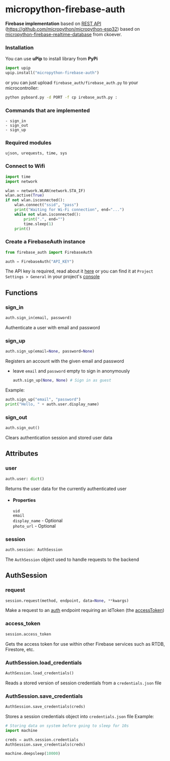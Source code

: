 # micropython-firebase-auth

**Firebase implementation** based on [REST API](https://firebase.google.com/docs/reference/rest/database) (https://github.com/micropython/micropython-esp32) based on [micropython-firebase-realtime-database](https://github.com/ckoever/micropython-firebase-realtime-database) from ckoever.

### Installation
You can use **uPip** to install library from **PyPi**
```python
import upip
upip.install("micropython-firebase-auth")
```
or you can just upload `firebase_auth/firebase_auth.py` to your microcontroller:
```bash
python pyboard.py -d PORT -f cp irebase_auth.py :
```

### Commands that are implemented
```
- sign_in
- sign_out
- sign_up
```
### Required modules
```
ujson, urequests, time, sys
```

### Connect to Wifi
```python
import time
import network

wlan = network.WLAN(network.STA_IF)
wlan.active(True)
if not wlan.isconnected():
    wlan.connect("ssid", "pass")
    print("Waiting for Wi-Fi connection", end="...")
    while not wlan.isconnected():
        print(".", end="")
        time.sleep(1)
    print()
```
### Create a FirebaseAuth instance
```python
from firebase_auth import FirebaseAuth

auth = FirebaseAuth("API_KEY")
```
The API key is required, read about it [here](https://firebase.google.com/docs/projects/api-keys#find-api-keys)
or you can find it at `Project Settings > General` in your project's [console](https://console.firebase.google.com)
## Functions
### sign_in
```python
auth.sign_in(email, password)
```
Authenticate a user with email and password
### sign_up
```python
auth.sign_up(email=None, password=None)
```
Registers an account with the given email and password
  - leave `email` and `password` empty to sign in anonymously
  
    ```python
    auth.sign_up(None, None) # Sign in as guest
    ```
  Example:
  ```python
  auth.sign_up("email", "password")
  print("Hello, " + auth.user.display_name)
  ```
### sign_out
```python
auth.sign_out()
```
Clears authentication session and stored user data
## Attributes
### user
```python
auth.user: dict()
```
Returns the user data for the currently authenticated user  
  - #### Properties  
      `uid`  
      `email`  
      `display_name` - Optional  
      `photo_url` - Optional  
### session
```python
auth.session: AuthSession
```
The `AuthSession` object used to handle requests to the backend

## AuthSession
### request
```python
session.request(method, endpoint, data=None, **kwargs)
```
Make a request to an [auth](https://firebase.google.com/docs/reference/rest/auth) endpoint requiring an idToken (the [accessToken](#access_token))
### access_token
```python
session.access_token
```
Gets the access token for use within other Firebase services such as RTDB, Firestore, etc.
### AuthSession.load_credentials
```python
AuthSession.load_credentials()
```
Reads a stored version of session credentials from a `credentials.json` file
### AuthSession.save_credentials
```python
AuthSession.save_credentials(creds)
```
Stores a session credentials object into `credentials.json` file
Example:
```python
# Storing data on system before going to sleep for 10s
import machine

creds = auth.session.credentials
AuthSession.save_credentials(creds)

machine.deepsleep(10000)
```
